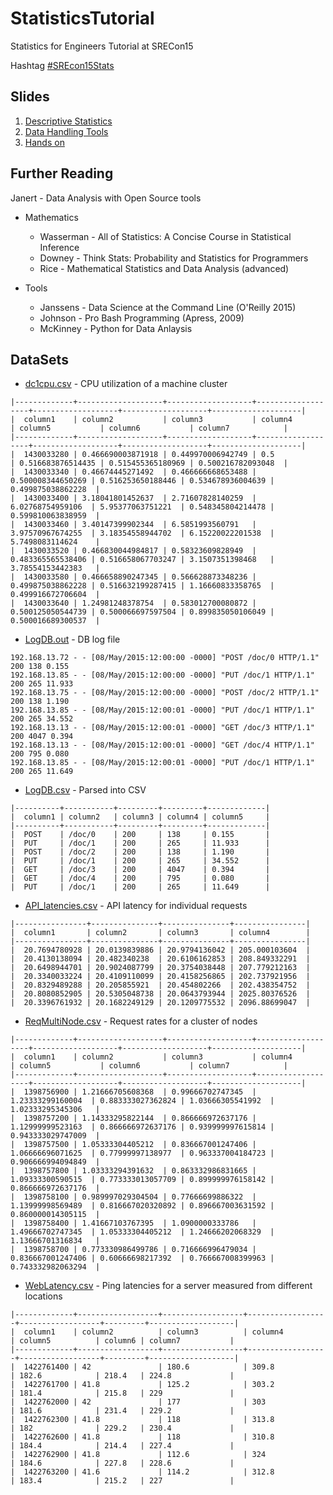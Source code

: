 # StatisticsTutorial
Statistics for Engineers Tutorial at SRECon15

Hashtag [#SREcon15Stats](https://twitter.com/hashtag/srecon15stats?src=hash)

## Slides

1. [Descriptive Statistics](Part_I_Descriptive_Statistics.ipynb)
2. [Data Handling Tools](Part_II_Data_Handling.ipynb)
3. [Hands on](Part_III_Hands_On_Session.ipynb)

## Further Reading

Janert - Data Analysis with Open Source tools

* Mathematics
  - Wasserman - All of Statistics: A Concise Course in Statistical Inference  
  - Downey - Think Stats: Probability and Statistics for Programmers  
  - Rice - Mathematical Statistics and Data Analysis (advanced)

* Tools
  - Janssens - Data Science at the Command Line (O'Reilly 2015)  
  - Johnson - Pro Bash Programming (Apress, 2009)
  - McKinney - Python for Data Anlaysis  

## DataSets

* [dc1cpu.csv](DataSets/dc1cpu.csv) - CPU utilization of a machine cluster

```
|-------------+-------------------+-------------------+-------------------+-------------------+-------------------+--------------------|
|  column1    | column2           | column3           | column4           | column5           | column6           | column7            |
|-------------+-------------------+-------------------+-------------------+-------------------+-------------------+--------------------|
|  1430033280 | 0.466690003871918 | 0.449970006942749 | 0.5               | 0.516683876514435 | 0.515455365180969 | 0.500216782093048  |
|  1430033340 | 0.46674445271492  | 0.466666668653488 | 0.500008344650269 | 0.516253650188446 | 0.534678936004639 | 0.499875038862228  |
|  1430033400 | 3.18041801452637  | 2.71607828140259  | 6.02768754959106  | 5.95377063751221  | 0.548345804214478 | 0.599810063838959  |
|  1430033460 | 3.40147399902344  | 6.5851993560791   | 3.97570967674255  | 3.18354558944702  | 6.15220022201538  | 5.7498083114624    |
|  1430033520 | 0.466830044984817 | 0.58323609828949  | 0.483365565538406 | 0.516658067703247 | 3.1507351398468   | 3.78554153442383   |
|  1430033580 | 0.466658890247345 | 0.566628873348236 | 0.499875038862228 | 0.516632199287415 | 1.16660833358765  | 0.499916672706604  |
|  1430033640 | 1.24981248378754  | 0.583012700080872 | 0.500125050544739 | 0.500066697597504 | 0.899835050106049 | 0.500016689300537  |
```

* [LogDB.out](DataSets/LogDB.out) - DB log file

```
192.168.13.72 - - [08/May/2015:12:00:00 -0000] "POST /doc/0 HTTP/1.1" 200 138 0.155
192.168.13.85 - - [08/May/2015:12:00:00 -0000] "PUT /doc/1 HTTP/1.1" 200 265 11.933
192.168.13.75 - - [08/May/2015:12:00:00 -0000] "POST /doc/2 HTTP/1.1" 200 138 1.190
192.168.13.85 - - [08/May/2015:12:00:01 -0000] "PUT /doc/1 HTTP/1.1" 200 265 34.552
192.168.13.13 - - [08/May/2015:12:00:01 -0000] "GET /doc/3 HTTP/1.1" 200 4047 0.394
192.168.13.13 - - [08/May/2015:12:00:01 -0000] "GET /doc/4 HTTP/1.1" 200 795 0.080
192.168.13.85 - - [08/May/2015:12:00:01 -0000] "PUT /doc/1 HTTP/1.1" 200 265 11.649
```

* [LogDB.csv](DataSets/LogDB.csv) - Parsed into CSV
  
```
|----------+-----------+---------+---------+-------------|
|  column1 | column2   | column3 | column4 | column5     |
|----------+-----------+---------+---------+-------------|
|  POST    | /doc/0    | 200     | 138     | 0.155       |
|  PUT     | /doc/1    | 200     | 265     | 11.933      |
|  POST    | /doc/2    | 200     | 138     | 1.190       |
|  PUT     | /doc/1    | 200     | 265     | 34.552      |
|  GET     | /doc/3    | 200     | 4047    | 0.394       |
|  GET     | /doc/4    | 200     | 795     | 0.080       |
|  PUT     | /doc/1    | 200     | 265     | 11.649      |
```

* [API_latencies.csv](DataSets/API_latencies.csv) - API latency for individual requests

```
|----------------+---------------+---------------+----------------|
|  column1       | column2       | column3       | column4        |
|----------------+---------------+---------------+----------------|
|  20.7694780928 | 20.0139839886 | 20.9794136042 | 205.000103604  |
|  20.4130138094 | 20.482340238  | 20.6106162853 | 208.849332291  |
|  20.6498944701 | 20.9024087799 | 20.3754038448 | 207.779212163  |
|  20.3340033224 | 20.4109110099 | 20.4158256865 | 202.737921956  |
|  20.8329489288 | 20.205855921  | 20.454802266  | 202.438354752  |
|  20.8080852905 | 20.5305048738 | 20.0643793944 | 2025.80376526  |
|  20.3396761932 | 20.1682249129 | 20.1209775532 | 2096.88699047  |
```

* [ReqMultiNode.csv](DataSets/ReqMultiNode.csv) - Request rates for a cluster of nodes

```
|-------------+-------------------+-------------------+-------------------+-------------------+-------------------+--------------------|
|  column1    | column2           | column3           | column4           | column5           | column6           | column7            |
|-------------+-------------------+-------------------+-------------------+-------------------+-------------------+--------------------|
|  1398756900 | 1.21666705608368  | 0.99666702747345  | 1.23333299160004  | 0.883333027362824 | 1.03666305541992  | 1.02333295345306   |
|  1398757200 | 1.14333295822144  | 0.866666972637176 | 1.12999999523163  | 0.866666972637176 | 0.939999997615814 | 0.943333029747009  |
|  1398757500 | 1.05333304405212  | 0.836667001247406 | 1.06666696071625  | 0.77999997138977  | 0.963337004184723 | 0.906666994094849  |
|  1398757800 | 1.03333294391632  | 0.863332986831665 | 1.09333300590515  | 0.773333013057709 | 0.899999976158142 | 0.866666972637176  |
|  1398758100 | 0.989997029304504 | 0.77666699886322  | 1.13999998569489  | 0.816667020320892 | 0.896667003631592 | 0.860000014305115  |
|  1398758400 | 1.41667103767395  | 1.0900000333786   | 1.49666702747345  | 1.05333304405212  | 1.24666202068329  | 1.13666701316834   |
|  1398758700 | 0.773330986499786 | 0.716666996479034 | 0.836667001247406 | 0.60666698217392  | 0.766667008399963 | 0.743332982063294  |
```

* [WebLatency.csv](DataSets/WebLatency.csv) - Ping latencies for a server measured from different locations

```
|-------------+------------------+------------------+------------------+------------------+---------+-------------------|
|  column1    | column2          | column3          | column4          | column5          | column6 | column7           |
|-------------+------------------+------------------+------------------+------------------+---------+-------------------|
|  1422761400 | 42               | 180.6            | 309.8            | 182.6            | 218.4   | 224.8             |
|  1422761700 | 41.8             | 125.2            | 303.2            | 181.4            | 215.8   | 229               |
|  1422762000 | 42               | 177              | 303              | 181.6            | 231.4   | 229.2             |
|  1422762300 | 41.8             | 118              | 313.8            | 182              | 229.2   | 230.4             |
|  1422762600 | 41.8             | 118              | 310.8            | 184.4            | 214.4   | 227.4             |
|  1422762900 | 41.8             | 112.6            | 324              | 184.6            | 227.8   | 228.6             |
|  1422763200 | 41.6             | 114.2            | 312.8            | 183.4            | 215.2   | 227               |
```
